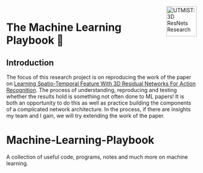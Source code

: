 <a href="https://github.com/MustafaKhan670093/3D-Resnet-Research-UTMIST/blob/main/README.md#3d-resnets-research--utmist-">
    <img src="Images/utmist-logo.png" alt="UTMIST: 3D ResNets Research" title="UTMIST: 3D ResNets Research" align="right" height="80" />
</a>

# The Machine Learning Playbook 📖

## Introduction

The focus of this research project is on reproducing the work of the paper on [Learning Spatio-Temporal Feature With 3D Residual Networks For Action Recognition](https://arxiv.org/pdf/1708.07632.pdf). The process of understanding, reproducing and testing whether the results hold is something not often done to ML papers! It is both an opportunity to do this as well as practice building the components of a complicated network architecture. In the process, if there are insights my team and I gain, we will try extending the work of the paper.



# Machine-Learning-Playbook
A collection of useful code, programs, notes and much more on machine learning.
